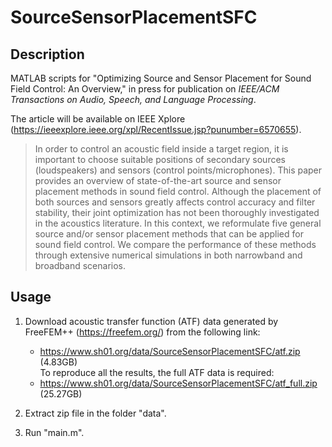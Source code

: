 # SourceSensorPlacementSFC

## Description
MATLAB scripts for "Optimizing Source and Sensor Placement for Sound Field Control: An Overview," in press for publication on  *IEEE/ACM Transactions on Audio, Speech, and Language Processing*.

The article will be available on IEEE Xplore (https://ieeexplore.ieee.org/xpl/RecentIssue.jsp?punumber=6570655).

> In order to control an acoustic field inside a target region, it is important to choose suitable positions of secondary sources (loudspeakers) and sensors (control points/microphones). This paper provides an overview of state-of-the-art source and sensor placement methods in sound field control. Although the placement of both sources and sensors greatly affects control accuracy and filter stability, their joint optimization has not been thoroughly investigated in the acoustics literature. In this context, we reformulate five general source and/or sensor placement methods that can be applied for sound field control. We compare the performance of these methods through extensive numerical simulations in both narrowband and broadband scenarios.

## Usage
1. Download acoustic transfer function (ATF) data generated by FreeFEM++ (https://freefem.org/) from the following link:
   - https://www.sh01.org/data/SourceSensorPlacementSFC/atf.zip (4.83GB)  
   To reproduce all the results, the full ATF data is required:
   - https://www.sh01.org/data/SourceSensorPlacementSFC/atf_full.zip (25.27GB)
   
2. Extract zip file in the folder "data".

3. Run "main.m".

